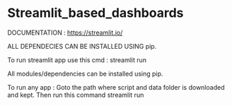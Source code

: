 # Streamlit_based_dashboards

DOCUMENTATION : https://streamlit.io/

ALL DEPENDECIES CAN BE INSTALLED USING pip.

To run streamlit app use this cmd : streamlit run <python file name>

All modules/dependencies can be installed using pip.

To run any app : Goto the path where script and data folder is downloaded and kept. Then run this command streamlit run <script>

Streamlit based data apps and dashboards

1. <simple_data_dashboard.py> Simplest data apps / dashboard for olympic 2016 dataset. To launch the app run this command in cmd : streamlit run simple_data_dashboard.py
2. <olympic.py> Live Olympics Tokyo 2020 Dashboard in Python 🐍 Streamlit! (https://www.streamlit.io/) & Plotly (https://plotly.com/)
3. <dash_cert_report.py> Certificate validation report 
4. <advanced_filter.py> Advanced filter reporting Dashboard.
5. <slide_presentation_1.py> - Last 5 olympics Top 10 Countries using Python 🐍 Streamlit ! (https://www.streamlit.io/) with flavors of Plotly (https://plotly.com/). Have created last_5_olympic.xlsx by copying table from wiki for each olympic respectively then pasting it to raw.xlsx ==> running create_olypicdataset_top10.py ==> output then pasted to last_5_olympic.xlsx dataset. Done slight manual changes as well.
